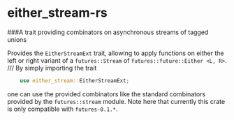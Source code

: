 # either_stream-rs
###A trait providing combinators on asynchronous streams of tagged unions


Provides the `EitherStreamExt` trait, allowing to apply functions
on either the left or right variant of a `futures::Stream` of `futures::future::Either <L, R>`.
///
By simply importing the trait
```rust
    use either_stream::EitherStreamExt;
```
one can use the provided combinators like the standard combinators provided by
the `futures::stream` module. Note here that currently this crate is only compatible with
`futures-0.1.*`.
